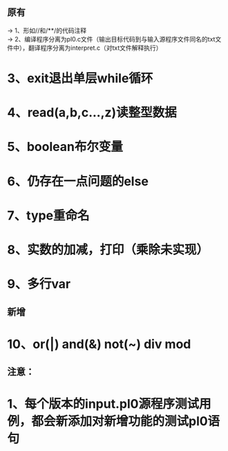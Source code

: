 
## 原有  
-> 1、形如//和/**/的代码注释  
-> 2、编译程序分离为pl0.c文件（输出目标代码到与输入源程序文件同名的txt文件中），翻译程序分离为interpret.c（对txt文件解释执行）  
# 3、exit退出单层while循环  
# 4、read(a,b,c...,z)读整型数据  
# 5、boolean布尔变量  
# 6、仍存在一点问题的else  
# 7、type重命名  
# 8、实数的加减，打印（乘除未实现）  
# 9、多行var  

## 新增
# 10、or(|) and(&) not(~) div mod

## 注意：
# 1、每个版本的input.pl0源程序测试用例，都会新添加对新增功能的测试pl0语句
